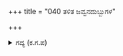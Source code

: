 +++
title = "040 ತಳಿತ ಜವ್ವನದುಬ್ಬುಗಳ"

+++

<details><summary>ಗದ್ಯ (ಕ.ಗ.ಪ) </summary>

40. ಅರ್ಜುನ, ಭೀಮರು ತುಂಬಿದ ಯೌವ್ವನದ ಮದದಲ್ಲಿ ಶೂರರೆಂಬ ಭ್ರಾಂತಿಗೀಡಾಗಿರುವವರು. ಅವರೊಳಗೆ ವೈರವೆಂಬ ಬೀಜವನ್ನು ಬಿತ್ತಿ ಬೆಳೆಸುವ ಕೃಷ್ಣನೇ ನಮಗೆ ಶತ್ರು. ಉಳಿದ ದ್ರುಪದ ವಿರಾಟರೆಂಬ ಹುಳುಗಳು ಪಕ್ಕಕ್ಕೆ ಸರಿಯುವರು. ಎಚ್ಚರಗೊಳ್ಳದಿದ್ದರೆ ಧರ್ಮರಾಯನು ತಾನೆ ಕೆಡದಿರನೆಂದು ಎಂದು ಹೇಳು ಎಂದು ದುರ್ಯೋಧನನು ಹೇಳಿದ್ದಾನೆ
</details>
